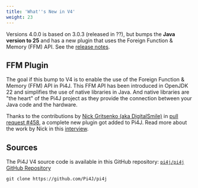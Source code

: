 ```yaml
---
title: 'What''s New in V4'
weight: 23
---
```


Versions 4.0.0 is based on 3.0.3 (released in ??), but bumps the **Java version to 25** and has a new plugin that uses the Foreign Function & Memory (FFM) API. See the [release notes](/about/release-notes/???).

## FFM Plugin

The goal if this bump to V4 is to enable the use of the Foreign Function & Memory (FFM) API in Pi4J. This FFM API has been introduced in OpenJDK 22 and simplifies the use of native libraries in Java. And native libraries are "the heart" of the Pi4J project as they provide the connection between your Java code and the hardware.

Thanks to the contributions by [Nick Gritsenko (aka DigitalSmile)](https://github.com/DigitalSmile) in [pull request #458](https://github.com/Pi4J/pi4j/pull/458), a complete new plugin got added to Pi4J. Read more about the work by Nick in this [interview](???).

## Sources

The Pi4J V4 source code is available in this GitHub repository: [`pi4j/pi4j` GitHub Repository](https://github.com/Pi4J/pi4j)

```shell
git clone https://github.com/Pi4J/pi4j
```

